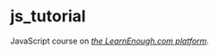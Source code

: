 # js_tutorial

JavaScript course on *[the LearnEnough.com platform](https://www.learnenough.com/javascript-tutorial/hello_world)*. 
